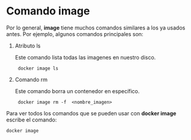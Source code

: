 # Comando image

Por lo general, **image** tiene muchos comandos similares a los ya usados antes. Por ejemplo, algunos comandos principales son:

1. Atributo ls

    Este comando lista todas las imagenes en nuestro disco.

        docker image ls

2. Comando rm

    Este comando borra un contenedor en específico.

        docker image rm -f  <nombre_imagen>

Para ver todos los comandos que se pueden usar con **docker image** escribe el comando:

    docker image